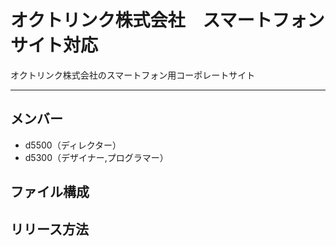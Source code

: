 # オクトリンク株式会社　スマートフォンサイト対応
オクトリンク株式会社のスマートフォン用コーポレートサイト

---

## メンバー
* d5500（ディレクター）
* d5300（デザイナー,プログラマー）

## ファイル構成

## リリース方法